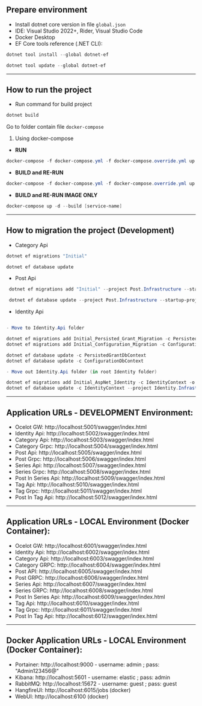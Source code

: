 ## Prepare environment

* Install dotnet core version in file `global.json`
* IDE: Visual Studio 2022+, Rider, Visual Studio Code
* Docker Desktop
* EF Core tools reference (.NET CLI):

```Powershell
dotnet tool install --global dotnet-ef
```

```Powershell
dotnet tool update --global dotnet-ef
```

---

## How to run the project

- Run command for build project

```Powershell
dotnet build
```

Go to folder contain file `docker-compose`

1. Using docker-compose

- **RUN**

```Powershell (Only run)
docker-compose -f docker-compose.yml -f docker-compose.override.yml up -d --remove-orphans
```

- **BUILD and RE-RUN**

```Powershell (Build and run)
docker-compose -f docker-compose.yml -f docker-compose.override.yml up -d --build --remove-orphans
```

- **BUILD and RE-RUN IMAGE ONLY**

```Powershell (Build and run)
docker-compose up -d --build [service-name]
```

---

## How to migration the project (Development)

- Category Api

```Powershell
dotnet ef migrations "Initial"
```

```Powershell
dotnet ef database update
```

- Post Api

```Powershell
 dotnet ef migrations add "Initial" --project Post.Infrastructure --startup-project Post.Api
```

```Powershell
 dotnet ef database update --project Post.Infrastructure --startup-project Post.Api
```

- Identity Api

```Powershell

```


```Powershell
- Move to Identity.Api folder

dotnet ef migrations add Initial_Persisted_Grant_Migration -c PersistedGrantDbContext -c Migrations/IdentityServer/PersistedGrant
dotnet ef migrations add Initial_Configuration_Migration -c ConfigurationDbContext -o Migrations/IdentityServer/Configuration

dotnet ef database update -c PersistedGrantDbContext
dotnet ef database update -c ConfigurationDbContext
```
```Powershell
- Move out Identity.Api folder (in root Identity folder)

dotnet ef migrations add Initial_AspNet_Identity -c IdentityContext -o Persistence/Migrations
dotnet ef database update -c IdentityContext --project Identity.Infrastructure --startup-project Identity.Api
```
---

## Application URLs - DEVELOPMENT Environment:

- Ocelot GW: http://localhost:5001/swagger/index.html
- Identity Api: http://localhost:5002/swagger/index.html
- Category Api: http://localhost:5003/swagger/index.html
- Category Grpc: http://localhost:5004/swagger/index.html
- Post Api: http://localhost:5005/swagger/index.html
- Post Grpc: http://localhost:5006/swagger/index.html
- Series Api: http://localhost:5007/swagger/index.html
- Series Grpc: http://localhost:5008/swagger/index.html
- Post In Series Api: http://localhost:5009/swagger/index.html
- Tag Api: http://localhost:5010/swagger/index.html
- Tag Grpc: http://localhost:5011/swagger/index.html
- Post In Tag Api: http://localhost:5012/swagger/index.html

---

## Application URLs - LOCAL Environment (Docker Container):

- Ocelot GW: http://localhost:6001/swagger/index.html
- Identity Api: http://localhost:6002/swagger/index.html
- Category Api: http://localhost:6003/swagger/index.html
- Category GRPC: http://localhost:6004/swagger/index.html
- Post API: http://localhost:6005/swagger/index.html
- Post GRPC: http://localhost:6006/swagger/index.html
- Series Api: http://localhost:6007/swagger/index.html
- Series GRPC: http://localhost:6008/swagger/index.html
- Post In Series Api: http://localhost:6009/swagger/index.html
- Tag Api: http://localhost:6010/swagger/index.html
- Tag Grpc: http://localhost:6011/swagger/index.html
- Post In Tag Api: http://localhost:6012/swagger/index.html

---

## Docker Application URLs - LOCAL Environment (Docker Container):

- Portainer: http://localhost:9000 - username: admin ; pass: "Admin123456@"
- Kibana: http://localhost:5601 - username: elastic ; pass: admin
- RabbitMQ: http://localhost:15672 - username: guest ; pass: guest
- HangfireUI: http://localhost:6015/jobs (docker)
- WebUI: http://localhost:6100 (docker)
